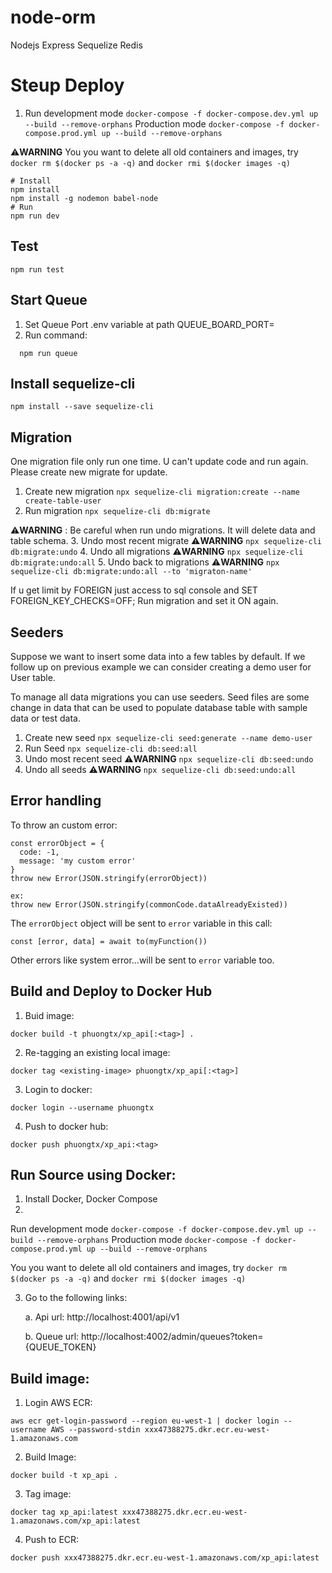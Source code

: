 # node-orm
Nodejs Express Sequelize Redis 

# Steup Deploy
1. Run development mode
  `docker-compose -f docker-compose.dev.yml up --build --remove-orphans`
    Production mode 
  `docker-compose -f docker-compose.prod.yml up --build --remove-orphans`

⚠️**WARNING** 
You you want to delete all old containers and images, 
try `docker rm $(docker ps -a -q)` and `docker rmi $(docker images -q)`


```
# Install
npm install
npm install -g nodemon babel-node
# Run
npm run dev
```

## Test 
```
npm run test
```
## Start Queue
  1. Set Queue Port .env variable at path QUEUE_BOARD_PORT=
  2. Run command:
```
  npm run queue
```

## Install sequelize-cli
  `npm install --save sequelize-cli`
## Migration
  One migration file only run one time. U can't update code and run again. Please create new migrate for update.
  1. Create new migration
    `npx sequelize-cli migration:create --name create-table-user`
  2. Run migration
    `npx sequelize-cli db:migrate`

⚠️**WARNING** :  Be careful when run undo migrations. It will delete data and table schema.
  3. Undo most recent migrate ⚠️**WARNING** 
    `npx sequelize-cli db:migrate:undo` 
  4. Undo all migrations ⚠️**WARNING** 
    `npx sequelize-cli db:migrate:undo:all` 
  5. Undo back to migrations ⚠️**WARNING** 
    `npx sequelize-cli db:migrate:undo:all --to 'migraton-name'` 

If u get limit by FOREIGN just access to sql console and SET FOREIGN_KEY_CHECKS=OFF; Run migration and set it ON again.


## Seeders
  Suppose we want to insert some data into a few tables by default. If we follow up on previous example we can consider creating a demo user for User table.

  To manage all data migrations you can use seeders. Seed files are some change in data that can be used to populate database table with sample data or test data.
  1. Create new seed
    `npx sequelize-cli seed:generate --name demo-user`
  2. Run Seed
    `npx sequelize-cli db:seed:all`
  3. Undo most recent seed  ⚠️**WARNING** 
    `npx sequelize-cli db:seed:undo`
  4. Undo all seeds  ⚠️**WARNING** 
    `npx sequelize-cli db:seed:undo:all`


## Error handling
To throw an custom error:
```
const errorObject = {
  code: -1,
  message: 'my custom error'
}
throw new Error(JSON.stringify(errorObject))

ex:
throw new Error(JSON.stringify(commonCode.dataAlreadyExisted))
```
The `errorObject` object will be sent to `error` variable in this call:
```
const [error, data] = await to(myFunction())
``` 

Other errors like system error...will be sent to `error` variable too.






## Build and Deploy to Docker Hub
1. Buid image:
```
docker build -t phuongtx/xp_api[:<tag>] .
```
2. Re-tagging an existing local image:
```
docker tag <existing-image> phuongtx/xp_api[:<tag>]
```
3. Login to docker:
```
docker login --username phuongtx
```
4. Push to docker hub:
```
docker push phuongtx/xp_api:<tag>
```


## Run Source using Docker:
1. Install Docker, Docker Compose
2. 
  Run development mode
    `docker-compose -f docker-compose.dev.yml up --build --remove-orphans`
  Production mode 
    `docker-compose -f docker-compose.prod.yml up --build --remove-orphans`

  You you want to delete all old containers and images, 
  try `docker rm $(docker ps -a -q)` and `docker rmi $(docker images -q)`

3. Go to the following links: 

    a. Api url: http://localhost:4001/api/v1

    b. Queue url: http://localhost:4002/admin/queues?token={QUEUE_TOKEN}


## Build image:
1. Login AWS ECR:
```
aws ecr get-login-password --region eu-west-1 | docker login --username AWS --password-stdin xxx47388275.dkr.ecr.eu-west-1.amazonaws.com
```
2. Build Image:
```
docker build -t xp_api .
```
3. Tag image:
```
docker tag xp_api:latest xxx47388275.dkr.ecr.eu-west-1.amazonaws.com/xp_api:latest
```
4. Push to ECR:
```
docker push xxx47388275.dkr.ecr.eu-west-1.amazonaws.com/xp_api:latest
```
